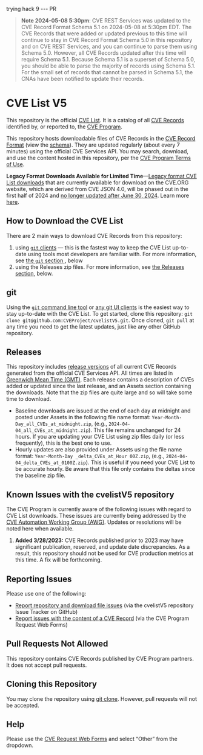 trying hack 9 --- PR


> **Note 2024-05-08 5:30pm**:  CVE REST Services was updated to the CVE Record Format Schema 5.1 on 2024-05-08 at 5:30pm EDT. The CVE Records that were added or updated previous to this time will continue to stay in CVE Record Format Schema 5.0 in this repository and on CVE REST Services, and you can continue to parse them using Schema 5.0.  However, all CVE Records updated after this time will require Schema 5.1.  Because Schema 5.1 is a superset of Schema 5.0, you should be able to parse the majority of records using Schema 5.1.  For the small set of records that cannot be parsed in Schema 5.1, the CNAs have been notified to update their records.

# CVE List V5

This repository is the official [CVE List](https://www.cve.org/ResourcesSupport/Glossary?activeTerm=glossaryCVEList).  It is a catalog of all [CVE Records](https://www.cve.org/ResourcesSupport/Glossary?activeTerm=glossaryRecord) identified by, or reported to, the [CVE Program](https://www.cve.org/).

This repository hosts downloadable files of CVE Records in the [CVE Record Format](https://www.cve.org/AllResources/CveServices#cve-json-5) (view the [schema](https://github.com/CVEProject/cve-schema)). They are updated regularly (about every 7 minutes) using the official CVE Services API.  You may search, download, and use the content hosted in this repository, per the [CVE Program Terms of Use](https://www.cve.org/Legal/TermsOfUse).

**Legacy Format Downloads Available for Limited Time**—[Legacy format CVE List downloads](https://www.cve.org/Downloads#legacy-format) that are currently available for download on the CVE.ORG website, which are derived from CVE JSON 4.0, will be phased out in the first half of 2024 and [no longer updated after June 30, 2024](https://www.cve.org/Media/News/item/blog/2024/03/12/Phase-3-Deprecation-of-Legacy-Downloads-Underway). Learn more [here](https://www.cve.org/Media/News/item/blog/2024/03/12/Phase-3-Deprecation-of-Legacy-Downloads-Underway).

## How to Download the CVE List

There are 2 main ways to download CVE Records from this repository:
1. using [`git` clients](https://git-scm.com/) — this is the fastest way to keep the CVE List up-to-date using tools most developers are familiar with.  For more information, see [the `git` section ](#git), below
2. using the Releases zip files.  For more information, see [the Releases section](#releases), below.

## git

Using the [`git` command line tool](https://git-scm.com/) or [any git UI clients](https://git-scm.com/downloads/guis) is the easiest way to stay up-to-date with the CVE List.  To get started, clone this repository:  `git clone git@github.com:CVEProject/cvelistV5.git`.
Once cloned, `git pull` at any time you need to get the latest updates, just like any other GitHub repository.

## Releases

This repository includes [release versions](https://github.com/CVEProject/cvelistV5/releases) of all current CVE Records generated from the official CVE Services API. All times are listed in [Greenwich Mean Time (GMT)](https://en.wikipedia.org/wiki/Greenwich_Mean_Time).  Each release contains a description of CVEs added or updated since the last release, and an Assets section containing the downloads.  Note that the zip files are quite large and so will take some time to download.
* Baseline downloads are issued at the end of each day at midnight and posted under Assets in the following file name format: `Year-Month-Day_all_CVEs_at_midnight.zip`, (e.g., `2024-04-04_all_CVEs_at_midnight.zip`).  This file remains unchanged for 24 hours.  If you are updating your CVE List using zip files daily (or less frequently), this is the best one to use.
* Hourly updates are also provided under Assets using the file name format: `Year-Month-Day _delta_CVEs_at_Hour 00Z.zip`, (e.g., `2024-04-04_delta_CVEs_at_0100Z.zip`).  This is useful if you need your CVE List to be accurate hourly.  Be aware that this file only contains the deltas since the baseline zip file.

## Known Issues with the cvelistV5 repository

The CVE Program is currently aware of the following issues with regard to CVE List downloads. These issues are currently being addressed by the [CVE Automation Working Group (AWG)](https://www.cve.org/ProgramOrganization/WorkingGroups#AutomationWorkingGroupAWG). Updates or resolutions will be noted here when available.

1. **Added 3/28/2023:** CVE Records published prior to 2023 may have significant publication, reserved, and update date discrepancies. As a result, this repository should not be used for CVE production metrics at this time. A fix will be forthcoming. 

## Reporting Issues 

Please use one of the following: 

- [Report repository and download file issues](https://github.com/CVEProject/cvelistV5/issues) (via the cvelistV5 repository Issue Tracker on GitHub)
- [Report issues with the content of a CVE Record](https://cveform.mitre.org/) (via the CVE Program Request Web Forms) 

## Pull Requests Not Allowed 

This repository contains CVE Records published by CVE Program partners. It does not accept pull requests.

## Cloning this Repository

You may clone the repository using [git clone](https://github.com/git-guides/git-clone). However, pull requests will not be accepted. 

## Help

Please use the [CVE Request Web Forms](https://cveform.mitre.org/) and select “Other” from the dropdown.

